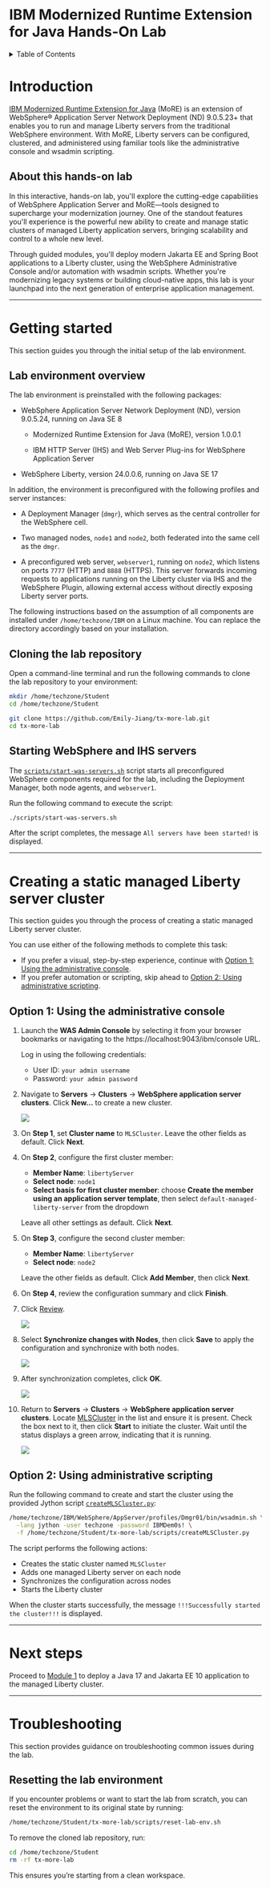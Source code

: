 # IBM Modernized Runtime Extension for Java Hands-On Lab

<details>
<summary>Table of Contents</summary>

1. [Introduction](#introduction)  
   1.1 [About this hands-on lab](#about-this-hands-on-lab)

2. [Getting started](#getting-started)  
   2.1 [Lab environment overview](#lab-environment-overview)  
   2.2 [Cloning the lab repository](#cloning-the-lab-repository)  
   2.3 [Starting WebSphere and IHS servers](#starting-websphere-and-ihs-servers) 

3. [Creating a static managed Liberty server cluster](#creating-a-static-managed-liberty-server-cluster)  
   3.1 [Option 1: Using the administrative console](#option-1-using-the-administrative-console)  
   3.2 [Option 2: Using administrative scripting](#option-2-using-administrative-scripting)  

4. [Module 1: Deploying a Jakarta EE 10 application](module1/README.md)

5. [Module 2: Deploying a Spring Framework 6.x application](module2/README.md)

6. [Troubleshooting](#troubleshooting)  
   6.1 [Resetting the lab environment](#resetting-the-lab-environment)

</details>

# Introduction

[IBM Modernized Runtime Extension for Java](https://www.ibm.com/docs/en/more) (MoRE) is an extension of WebSphere® Application Server Network Deployment (ND) 9.0.5.23+ that enables you to run and manage Liberty servers from the traditional WebSphere environment. With MoRE, Liberty servers can be configured, clustered, and administered using familiar tools like the administrative console and wsadmin scripting.

## About this hands-on lab

In this interactive, hands-on lab, you'll explore the cutting-edge capabilities of WebSphere Application Server and MoRE—tools designed to supercharge your modernization journey. One of the standout features you'll experience is the powerful new ability to create and manage static clusters of managed Liberty application servers, bringing scalability and control to a whole new level.

Through guided modules, you'll deploy modern Jakarta EE and Spring Boot applications to a Liberty cluster, using the WebSphere Administrative Console and/or automation with wsadmin scripts. Whether you're modernizing legacy systems or building cloud-native apps, this lab is your launchpad into the next generation of enterprise application management.

---
# Getting started

This section guides you through the initial setup of the lab environment. 

## Lab environment overview

The lab environment is preinstalled with the following packages:

* WebSphere Application Server Network Deployment (ND), version 9.0.5.24, running on Java SE 8

    * Modernized Runtime Extension for Java (MoRE), version 1.0.0.1

    * IBM HTTP Server (IHS) and Web Server Plug-ins for WebSphere Application Server

* WebSphere Liberty, version 24.0.0.6, running on Java SE 17

In addition, the environment is preconfigured with the following profiles and server instances:

* A Deployment Manager (`dmgr`), which serves as the central controller for the WebSphere cell.

* Two managed nodes, `node1` and `node2`, both federated into the same cell as the `dmgr`.

* A preconfigured web server, `webserver1`, running on `node2`, which listens on ports `7777` (HTTP) and `8888` (HTTPS). This server forwards incoming requests to applications running on the Liberty cluster via IHS and the WebSphere Plugin, allowing external access without directly exposing Liberty server ports.

The following instructions based on the assumption of all components are installed under `/home/techzone/IBM` on a Linux machine. You can replace the directory accordingly based on your installation.

## Cloning the lab repository

Open a command-line terminal and run the following commands to clone the lab repository to your environment:

```sh
mkdir /home/techzone/Student
cd /home/techzone/Student

git clone https://github.com/Emily-Jiang/tx-more-lab.git
cd tx-more-lab
```

## Starting WebSphere and IHS servers

The [`scripts/start-was-servers.sh`](scripts/start-was-servers.sh) script starts all preconfigured WebSphere components required for the lab, including the Deployment Manager, both node agents, and `webserver1`.

Run the following command to execute the script:

```sh
./scripts/start-was-servers.sh
```
After the script completes, the message `All servers have been started!` is displayed.

---
# Creating a static managed Liberty server cluster

This section guides you through the process of creating a static managed Liberty server cluster.

You can use either of the following methods to complete this task:
* If you prefer a visual, step-by-step experience, continue with [Option 1: Using the administrative console](#option-1-using-the-administrative-console).
* If you prefer automation or scripting, skip ahead to [Option 2: Using administrative scripting](#option-2-using-administrative-scripting).

## Option 1: Using the administrative console

1. Launch the **WAS Admin Console** by selecting it from your browser bookmarks or navigating to the https://localhost:9043/ibm/console URL.

   Log in using the following credentials:
   * User ID: `your admin username`
   * Password: `your admin password` 
2. Navigate to **Servers** &rarr; **Clusters** &rarr; **WebSphere application server clusters**. Click **New...** to create a new cluster.

   ![](assets/mlscluster-creation.png)

3. On **Step 1**, set **Cluster name** to `MLSCluster`. Leave the other fields as default. Click **Next**.

4. On **Step 2**, configure the first cluster member:

   * **Member Name**: `libertyServer`
   * **Select node**: `node1`
   * **Select basis for first cluster member**: choose **Create the member using an application server template**, then select `default-managed-liberty-server` from the dropdown

   Leave all other settings as default. Click **Next**.

5. On **Step 3**, configure the second cluster member:

   * **Member Name**: `libertyServer`
   * **Select node**: `node2`

   Leave the other fields as default. Click **Add Member**, then click **Next**.

6. On **Step 4**, review the configuration summary and click **Finish**.

7. Click <ins>Review</ins>.

   ![](assets/mlscluster-creation-review.png)

8. Select **Synchronize changes with Nodes**, then click **Save** to apply the configuration and synchronize with both nodes.

   ![](assets/mlscluster-creation-sync.png)

9. After synchronization completes, click **OK**.

   ![](assets/mlscluster-creation-sync-complete.png)

10. Return to **Servers** &rarr; **Clusters** &rarr; **WebSphere application server clusters**. Locate <ins>MLSCluster</ins> in the list and ensure it is present. Check the box next to it, then click **Start** to initiate the cluster. Wait until the status displays a green arrow, indicating that it is running.

    ![](assets/mlscluster-start.png)

## Option 2: Using administrative scripting

Run the following command to create and start the cluster using the provided Jython script [`createMLSCluster.py`](scripts/createMLSCluster.py):

```sh
/home/techzone/IBM/WebSphere/AppServer/profiles/Dmgr01/bin/wsadmin.sh \
  -lang jython -user techzone -password IBMDem0s! \
  -f /home/techzone/Student/tx-more-lab/scripts/createMLSCluster.py
```

The script performs the following actions:

* Creates the static cluster named `MLSCluster`
* Adds one managed Liberty server on each node
* Synchronizes the configuration across nodes
* Starts the Liberty cluster

When the cluster starts successfully, the message `!!!Successfully started the cluster!!!` is displayed.

---
# Next steps

Proceed to [Module 1](module1/README.md) to deploy a Java 17 and Jakarta EE 10 application to the managed Liberty cluster.

---
# Troubleshooting

This section provides guidance on troubleshooting common issues during the lab.

## Resetting the lab environment

If you encounter problems or want to start the lab from scratch, you can reset the environment to its original state by running:

```sh
/home/techzone/Student/tx-more-lab/scripts/reset-lab-env.sh
```

To remove the cloned lab repository, run:

```sh
cd /home/techzone/Student
rm -rf tx-more-lab
```

This ensures you’re starting from a clean workspace.
